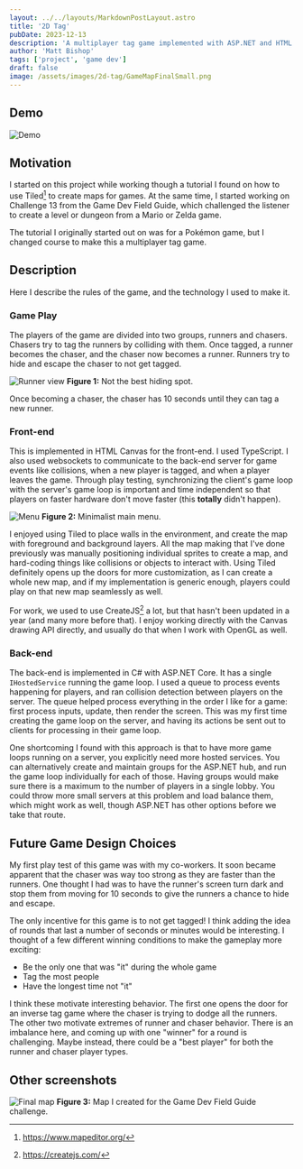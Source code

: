 ```yaml
---
layout: ../../layouts/MarkdownPostLayout.astro
title: '2D Tag'
pubDate: 2023-12-13
description: 'A multiplayer tag game implemented with ASP.NET and HTML Canvas.'
author: 'Matt Bishop'
tags: ['project', 'game dev']
draft: false
image: /assets/images/2d-tag/GameMapFinalSmall.png
---
```


## Demo

![Demo](/assets/images/2d-tag/tag-demo.gif)

## Motivation

I started on this project while working though a tutorial I found on how to use Tiled[^tiled] to create maps for games.
At the same time, I started working on Challenge 13 from the Game Dev Field Guide,
which challenged the listener to create a level or dungeon from a Mario or Zelda game.

The tutorial I originally started out on was for a Pokémon game,
but I changed course to make this a multiplayer tag game.

## Description

Here I describe the rules of the game, and the technology I used to make it.

### Game Play

The players of the game are divided into two groups, runners and chasers.
Chasers try to tag the runners by colliding with them.
Once tagged, a runner becomes the chaser, and the chaser now becomes a runner.
Runners try to hide and escape the chaser to not get tagged.

![Runner view](/assets/images/2d-tag/runner.png)
**Figure 1:** Not the best hiding spot.

Once becoming a chaser, the chaser has 10 seconds until they can tag a new runner.

### Front-end

This is implemented in HTML Canvas for the front-end.
I used TypeScript.
I also used websockets to communicate to the back-end server for game events like collisions,
when a new player is tagged, and when a player leaves the game.
Through play testing,
synchronizing the client's game loop with the server's game loop is important and time independent
so that players on faster hardware don't move faster
(this **totally** didn't happen).

![Menu](/assets/images/2d-tag/menu.png)
**Figure 2:** Minimalist main menu.

I enjoyed using Tiled to place walls in the environment, and create the map with foreground and background layers.
All the map making that I've done previously was manually positioning individual sprites to create a map,
and hard-coding things like collisions or objects to interact with.
Using Tiled definitely opens up the doors for more customization, as I can create a whole new map,
and if my implementation is generic enough, players could play on that new map seamlessly as well.

For work, we used to use CreateJS[^createjs] a lot, but that hasn't been updated in a year (and many more before that).
I enjoy working directly with the Canvas drawing API directly, and usually do that when I work with OpenGL as well.

### Back-end

The back-end is implemented in C# with ASP.NET Core.
It has a single `IHostedService` running the game loop.
I used a queue to process events happening for players, and ran collision detection between players on the server.
The queue helped process everything in the order I like for a game: first process inputs, update,
then render the screen.
This was my first time creating the game loop on the server,
and having its actions be sent out to clients for processing in their game loop.

One shortcoming I found with this approach is that to have more game loops running on a server,
you explicitly need more hosted services.
You can alternatively create and maintain groups for the ASP.NET hub,
and run the game loop individually for each of those.
Having groups would make sure there is a maximum to the number of players in a single lobby.
You could throw more small servers at this problem and load balance them,
which might work as well, though ASP.NET has other options before we take that route.

## Future Game Design Choices

My first play test of this game was with my co-workers.
It soon became apparent that the chaser was way too strong as they are faster than the runners.
One thought I had was to have the runner's screen turn dark
and stop them from moving for 10 seconds to give the runners a chance to hide and escape.

The only incentive for this game is to not get tagged!
I think adding the idea of rounds that last a number of seconds or minutes would be interesting.
I thought of a few different winning conditions to make the gameplay more exciting:

- Be the only one that was "it" during the whole game
- Tag the most people
- Have the longest time not "it"

I think these motivate interesting behavior.
The first one opens the door for an inverse tag game where the chaser is trying to dodge all the runners.
The other two motivate extremes of runner and chaser behavior.
There is an imbalance here, and coming up with one "winner" for a round is challenging.
Maybe instead, there could be a "best player" for both the runner and chaser player types.

## Other screenshots

![Final map](/assets/images/2d-tag/GameMapFinal.png)
**Figure 3:** Map I created for the Game Dev Field Guide challenge.

[^tiled]: https://www.mapeditor.org/
[^createjs]: https://createjs.com/
